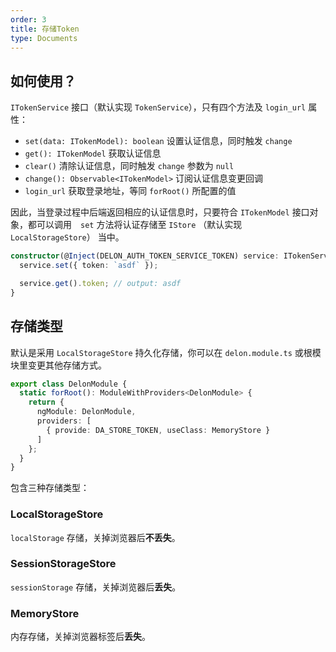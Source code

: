 ```yaml
---
order: 3
title: 存储Token
type: Documents
---
```


## 如何使用？

`ITokenService` 接口（默认实现 `TokenService`），只有四个方法及 `login_url` 属性：

- `set(data: ITokenModel): boolean` 设置认证信息，同时触发 `change`
- `get(): ITokenModel` 获取认证信息
- `clear()` 清除认证信息，同时触发 `change` 参数为 `null`
- `change(): Observable<ITokenModel>` 订阅认证信息变更回调
- `login_url` 获取登录地址，等同 `forRoot()` 所配置的值

因此，当登录过程中后端返回相应的认证信息时，只要符合 `ITokenModel` 接口对象，都可以调用　`set` 方法将认证存储至 `IStore` （默认实现 `LocalStorageStore`） 当中。

```ts
constructor(@Inject(DELON_AUTH_TOKEN_SERVICE_TOKEN) service: ITokenService) {
  service.set({ token: `asdf` });

  service.get().token; // output: asdf
}
```

## 存储类型

默认是采用 `LocalStorageStore` 持久化存储，你可以在 `delon.module.ts` 或根模块里变更其他存储方式。

```ts
export class DelonModule {
  static forRoot(): ModuleWithProviders<DelonModule> {
    return {
      ngModule: DelonModule,
      providers: [
        { provide: DA_STORE_TOKEN, useClass: MemoryStore }
      ]
    };
  }
}
```

包含三种存储类型：

### LocalStorageStore

`localStorage` 存储，关掉浏览器后**不丢失**。

### SessionStorageStore

`sessionStorage` 存储，关掉浏览器后**丢失**。

### MemoryStore

内存存储，关掉浏览器标签后**丢失**。
